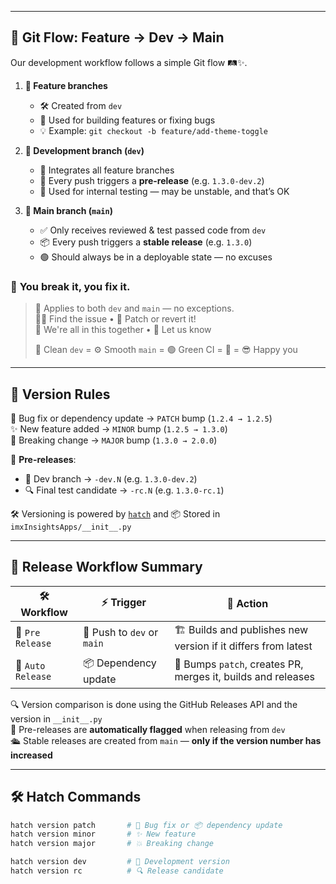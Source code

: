 
---

## 🌱 Git Flow: Feature → Dev → Main

Our development workflow follows a simple Git flow 🛤️✨.

1. **🌿 Feature branches**
   - 🛠️ Created from `dev`
   - 🧪 Used for building features or fixing bugs
   - 💡 Example: `git checkout -b feature/add-theme-toggle`

2. **🌊 Development branch (`dev`)**
   - 🔗 Integrates all feature branches
   - 🚧 Every push triggers a **pre-release** (e.g. `1.3.0-dev.2`)
   - 🧫 Used for internal testing — may be unstable, and that’s OK

3. **🚀 Main branch (`main`)**
   - ✅ Only receives reviewed & test passed code from `dev`
   - 📦 Every push triggers a **stable release** (e.g. `1.3.0`)
   - 🟢 Should always be in a deployable state — no excuses
   
### 🔁 **You break it, you fix it.**  

> 
> 🧯 Applies to both `dev` and `main` — no exceptions.  
> 🕵️‍♂️ Find the issue • 🔧 Patch or revert it!  
> 🤝 We're all in this together • 📣 Let us know 
>
> 🧼 Clean `dev` = ⚙️ Smooth `main` = 🟢 Green CI = 🍻 = 😎 Happy you 

---

## 🔁 Version Rules

🔧 Bug fix or dependency update → `PATCH` bump (`1.2.4 → 1.2.5`)  
✨ New feature added → `MINOR` bump (`1.2.5 → 1.3.0`)  
🚨 Breaking change → `MAJOR` bump (`1.3.0 → 2.0.0`)

🧪 **Pre-releases**:
- 🌱 Dev branch → `-dev.N` (e.g. `1.3.0-dev.2`)
- 🔍 Final test candidate → `-rc.N` (e.g. `1.3.0-rc.1`)

🛠️ Versioning is powered by [`hatch`](https://hatch.pypa.io/) and 📦 Stored in `imxInsightsApps/__init__.py`

---

## 🧩 Release Workflow Summary

| 🛠️ Workflow        | ⚡ Trigger                   | 🚀 Action                                                       |
|--------------------|-----------------------------|-----------------------------------------------------------------|
| 🧪 `Pre Release`   | 🔄 Push to `dev` or `main`   | 🏗️ Builds and publishes new version if it differs from latest    |
| 🤖 `Auto Release`  | 📦 Dependency update | 🔁 Bumps `patch`, creates PR, merges it, builds and releases     |


🔍 Version comparison is done using the GitHub Releases API and the version in `__init__.py`  
🧃 Pre-releases are **automatically flagged** when releasing from `dev`  
🛳️ Stable releases are created from `main` — **only if the version number has increased**

---

## 🛠 Hatch Commands

```bash
hatch version patch       # 🐞 Bug fix or 📦 dependency update
hatch version minor       # ✨ New feature
hatch version major       # 💥 Breaking change

hatch version dev         # 🧪 Development version
hatch version rc          # 🔍 Release candidate
